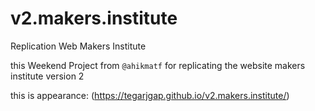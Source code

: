 # v2.makers.institute
Replication Web Makers Institute

this Weekend Project from ``` @ahikmatf ``` for replicating the website makers institute version 2

this is appearance:
(https://tegarjgap.github.io/v2.makers.institute/)
